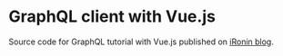 # GraphQL client with Vue.js

Source code for GraphQL tutorial with Vue.js published on [iRonin blog](https://www.ironin.it/blog/).
